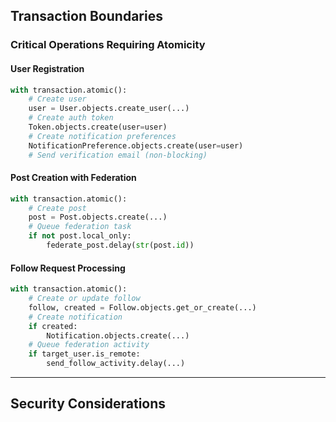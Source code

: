 ## Transaction Boundaries

### Critical Operations Requiring Atomicity

#### User Registration

```python
with transaction.atomic():
    # Create user
    user = User.objects.create_user(...)
    # Create auth token
    Token.objects.create(user=user)
    # Create notification preferences
    NotificationPreference.objects.create(user=user)
    # Send verification email (non-blocking)
```

#### Post Creation with Federation

```python
with transaction.atomic():
    # Create post
    post = Post.objects.create(...)
    # Queue federation task
    if not post.local_only:
        federate_post.delay(str(post.id))
```

#### Follow Request Processing

```python
with transaction.atomic():
    # Create or update follow
    follow, created = Follow.objects.get_or_create(...)
    # Create notification
    if created:
        Notification.objects.create(...)
    # Queue federation activity
    if target_user.is_remote:
        send_follow_activity.delay(...)
```

---

## Security Considerations
